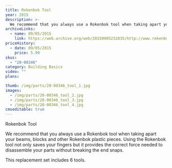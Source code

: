 ```yaml
---
title: Rokenbok Tool
year: 2015
description: >-
  We recommend that you always use a Rokenbok tool when taking apart your beams, blocks and other Rokenbok plastic pieces. Using the Rokenbok tool not only saves your fingers but it provides the correct force needed to disassemble your parts without breaking the end snaps.
archiveLinks:
  - name: 09/05/2015
    link: https://web.archive.org/web/20150905232835/http://www.rokenbok.com/shop/spare-parts/rokenbok-tool
priceHistory:
  - date: 09/05/2015
    price: 5.99
skus:
  - "20-00346"
category: Building Basics
video: ""
plans:

thumb: /img/parts/20-00346_tool_1.jpg
images:
  - /img/parts/20-00346_tool_2.jpg
  - /img/parts/20-00346_tool_3.jpg
  - /img/parts/20-00346_tool_4.jpg
cmseditable: true
---
```

Rokenbok Tool

We recommend that you always use a Rokenbok tool when taking apart your beams, blocks and other Rokenbok plastic pieces. Using the Rokenbok tool not only saves your fingers but it provides the correct force needed to disassemble your parts without breaking the end snaps.

This replacement set includes 6 tools.
